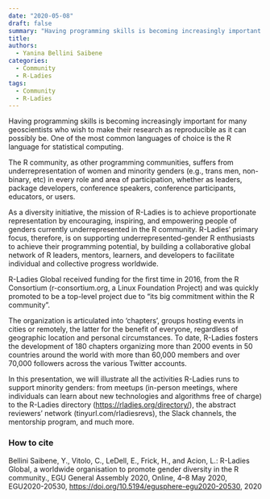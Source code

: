 ```yaml
---
date: "2020-05-08"
draft: false
summary: "Having programming skills is becoming increasingly important for many geoscientists who wish to make their research as reproducible as it can possibly be. One of the most common languages of choice is the R language for statistical computing. R-Ladies is a diversity initiative to achieve proportionate representation by encouraging, inspiring, and empowering people of genders currently underrepresented in the R community"
title: 
authors: 
  - Yanina Bellini Saibene
categories:
  - Community
  - R-Ladies
tags: 
  - Community
  - R-Ladies
---
```


Having programming skills is becoming increasingly important for many geoscientists who wish to make their research as reproducible as it can possibly be. One of the most common languages of choice is the R language for statistical computing.

The R community, as other programming communities, suffers from underrepresentation of women and minority genders (e.g., trans men, non-binary, etc) in every role and area of participation, whether as leaders, package developers, conference speakers, conference participants, educators, or users.

As a diversity initiative, the mission of R-Ladies is to achieve proportionate representation by encouraging, inspiring, and empowering people of genders currently underrepresented in the R community. R-Ladies’ primary focus, therefore, is on supporting underrepresented-gender R enthusiasts to achieve their programming potential, by building a collaborative global network of R leaders, mentors, learners, and developers to facilitate individual and collective progress worldwide.

R-Ladies Global received funding for the first time in 2016, from the R Consortium (r-consortium.org, a Linux Foundation Project) and was quickly promoted to be a top-level project due to “its big commitment within the R community”.

The organization is articulated into ‘chapters’, groups hosting events in cities or remotely, the latter for the benefit of everyone, regardless of geographic location and personal circumstances. To date, R-Ladies fosters the development of 180 chapters organizing more than 2000 events in 50 countries around the world with more than 60,000 members and over 70,000 followers across the various Twitter accounts.

In this presentation, we will illustrate all the activities R-Ladies runs to support minority genders: from meetups (in-person meetings, where individuals can learn about new technologies and algorithms free of charge) to the R-Ladies directory (https://rladies.org/directory/), the abstract reviewers’ network (tinyurl.com/rladiesrevs), the Slack channels, the mentorship program, and much more.


### How to cite

Bellini Saibene, Y., Vitolo, C., LeDell, E., Frick, H., and Acion, L.: R-Ladies Global, a worldwide organisation to promote gender diversity in the R community., EGU General Assembly 2020, Online, 4–8 May 2020, EGU2020-20530, https://doi.org/10.5194/egusphere-egu2020-20530, 2020